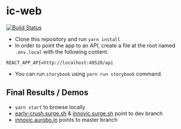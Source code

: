 # ic-web

[![Build Status](https://travis-ci.org/redsoftware-hq/ic-web.svg?branch=master)](https://travis-ci.org/redsoftware-hq/ic-web)

* Clone this repository and run `yarn install`
* In order to point the app to an API, create a file at the root named `.env.local` with the following content.

```local
REACT_APP_API=http://localhost:49520/api
```

* You can run `storybook` using `yarn run storybook` command.

## Final Results / Demos

* `yarn start` to browse locally
* [early-crush.surge.sh](early-crush.surge.sh) & [innovic.surge.sh](innovic.surge.sh) point to dev branch
* [innovic.aurobo.in](innovic.aurobo.in) points to master branch
